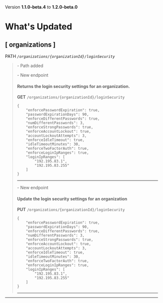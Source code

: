 Version **1.1.0-beta.4** _to_ **1.2.0-beta.0**

What's Updated
==============

\[ organizations \]
-------------------

PATH _`/organizations/{organizationId}/loginSecurity`_

> \- Path added  
>   
> \- New endpoint
> 
> #### Returns the login security settings for an organization.
> 
> **GET** `/organizations/{organizationId}/loginSecurity`  
> 
>     {
>         "enforcePasswordExpiration": true,
>         "passwordExpirationDays": 90,
>         "enforceDifferentPasswords": true,
>         "numDifferentPasswords": 3,
>         "enforceStrongPasswords": true,
>         "enforceAccountLockout": true,
>         "accountLockoutAttempts": 3,
>         "enforceIdleTimeout": true,
>         "idleTimeoutMinutes": 30,
>         "enforceTwoFactorAuth": true,
>         "enforceLoginIpRanges": true,
>         "loginIpRanges": [
>             "192.195.83.1",
>             "192.195.83.255"
>         ]
>     }
> 
> * * *
> 
>   
> \- New endpoint
> 
> #### Update the login security settings for an organization
> 
> **PUT** `/organizations/{organizationId}/loginSecurity`  
> 
>     {
>         "enforcePasswordExpiration": true,
>         "passwordExpirationDays": 90,
>         "enforceDifferentPasswords": true,
>         "numDifferentPasswords": 3,
>         "enforceStrongPasswords": true,
>         "enforceAccountLockout": true,
>         "accountLockoutAttempts": 3,
>         "enforceIdleTimeout": true,
>         "idleTimeoutMinutes": 30,
>         "enforceTwoFactorAuth": true,
>         "enforceLoginIpRanges": true,
>         "loginIpRanges": [
>             "192.195.83.1",
>             "192.195.83.255"
>         ]
>     }
> 
> * * *

* * *